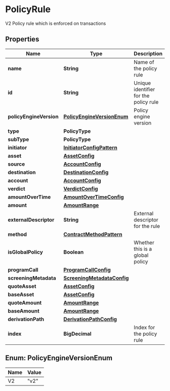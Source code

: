 

# PolicyRule

V2 Policy rule which is enforced on transactions

## Properties

| Name | Type | Description | Notes |
|------------ | ------------- | ------------- | -------------|
|**name** | **String** | Name of the policy rule |  |
|**id** | **String** | Unique identifier for the policy rule |  |
|**policyEngineVersion** | [**PolicyEngineVersionEnum**](#PolicyEngineVersionEnum) | Policy engine version |  |
|**type** | **PolicyType** |  |  |
|**subType** | **PolicyType** |  |  [optional] |
|**initiator** | [**InitiatorConfigPattern**](InitiatorConfigPattern.md) |  |  |
|**asset** | [**AssetConfig**](AssetConfig.md) |  |  |
|**source** | [**AccountConfig**](AccountConfig.md) |  |  |
|**destination** | [**DestinationConfig**](DestinationConfig.md) |  |  [optional] |
|**account** | [**AccountConfig**](AccountConfig.md) |  |  [optional] |
|**verdict** | [**VerdictConfig**](VerdictConfig.md) |  |  |
|**amountOverTime** | [**AmountOverTimeConfig**](AmountOverTimeConfig.md) |  |  [optional] |
|**amount** | [**AmountRange**](AmountRange.md) |  |  [optional] |
|**externalDescriptor** | **String** | External descriptor for the rule |  [optional] |
|**method** | [**ContractMethodPattern**](ContractMethodPattern.md) |  |  [optional] |
|**isGlobalPolicy** | **Boolean** | Whether this is a global policy |  [optional] |
|**programCall** | [**ProgramCallConfig**](ProgramCallConfig.md) |  |  [optional] |
|**screeningMetadata** | [**ScreeningMetadataConfig**](ScreeningMetadataConfig.md) |  |  [optional] |
|**quoteAsset** | [**AssetConfig**](AssetConfig.md) |  |  [optional] |
|**baseAsset** | [**AssetConfig**](AssetConfig.md) |  |  [optional] |
|**quoteAmount** | [**AmountRange**](AmountRange.md) |  |  [optional] |
|**baseAmount** | [**AmountRange**](AmountRange.md) |  |  [optional] |
|**derivationPath** | [**DerivationPathConfig**](DerivationPathConfig.md) |  |  [optional] |
|**index** | **BigDecimal** | Index for the policy rule |  [optional] |



## Enum: PolicyEngineVersionEnum

| Name | Value |
|---- | -----|
| V2 | &quot;v2&quot; |



